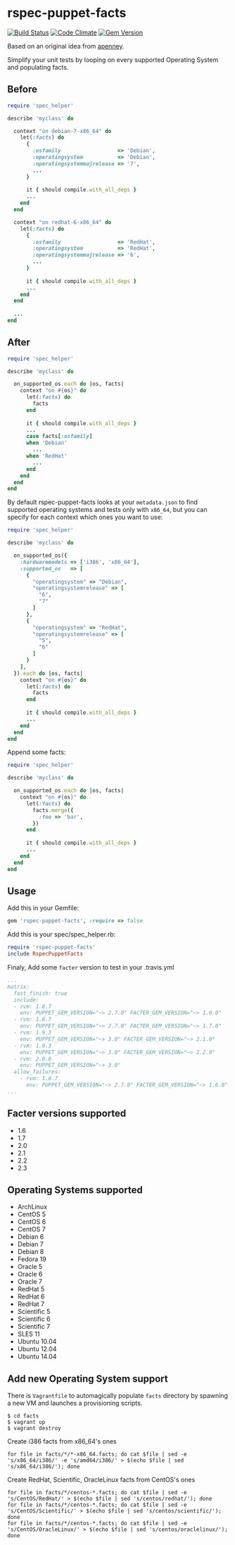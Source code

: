rspec-puppet-facts
==================

[![Build Status](https://travis-ci.org/mcanevet/rspec-puppet-facts.png?branch=master)](https://travis-ci.org/mcanevet/rspec-puppet-facts)
[![Code Climate](https://codeclimate.com/github/mcanevet/rspec-puppet-facts/badges/gpa.svg)](https://codeclimate.com/github/mcanevet/rspec-puppet-facts)
[![Gem Version](https://badge.fury.io/rb/rspec-puppet-facts.svg)](http://badge.fury.io/rb/rspec-puppet-facts)

Based on an original idea from [apenney](https://github.com/apenney/puppet_facts/).

Simplify your unit tests by looping on every supported Operating System and populating facts.

Before
------

```ruby
require 'spec_helper'

describe 'myclass' do

  context "on debian-7-x86_64" do
    let(:facts) do
      {
        :osfamily                  => 'Debian',
        :operatingsystem           => 'Debian',
        :operatingsystemmajrelease => '7',
        ...
      }
      
      it { should compile.with_all_deps }
      ...
    end
  end

  context "on redhat-6-x86_64" do
    let(:facts) do
      {
        :osfamily                  => 'RedHat',
        :operatingsystem           => 'RedHat',
        :operatingsystemmajrelease => '6',
        ...
      }
      
      it { should compile.with_all_deps }
      ...
    end
  end
  
  ...
end
```

After
-----

```ruby
require 'spec_helper'

describe 'myclass' do

  on_supported_os.each do |os, facts|
    context "on #{os}" do
      let(:facts) do
        facts
      end
      
      it { should compile.with_all_deps }
      ...
      case facts[:osfamily]
      when 'Debian'
        ...
      when 'RedHat'
        ...
      end
    end
  end
end
```

By default rspec-puppet-facts looks at your `metadata.json` to find supported operating systems and tests only with `x86_64`, but you can specify for each context which ones you want to use:

```ruby
require 'spec_helper'

describe 'myclass' do

  on_supported_os({
    :hardwaremodels => ['i386', 'x86_64'],
    :supported_os   => [
      {
        "operatingsystem" => "Debian",
        "operatingsystemrelease" => [
          "6",
          "7"
        ]
      },
      {
        "operatingsystem" => "RedHat",
        "operatingsystemrelease" => [
          "5",
          "6"
        ]
      }
    ],
  }).each do |os, facts|
    context "on #{os}" do
      let(:facts) do
        facts
      end
      
      it { should compile.with_all_deps }
      ...
    end
  end
end
```

Append some facts:

```ruby
require 'spec_helper'

describe 'myclass' do

  on_supported_os.each do |os, facts|
    context "on #{os}" do
      let(:facts) do
        facts.merge({
          :foo => 'bar',
        })
      end
      
      it { should compile.with_all_deps }
      ...
    end
  end
end
```

Usage
-----

Add this in your Gemfile:

```ruby
gem 'rspec-puppet-facts', :require => false
```

Add this is your spec/spec_helper.rb:

```ruby
require 'rspec-puppet-facts'
include RspecPuppetFacts
```

Finaly, Add some `facter` version to test in your .travis.yml

```yaml
...
matrix:
  fast_finish: true
  include:
  - rvm: 1.8.7
    env: PUPPET_GEM_VERSION="~> 2.7.0" FACTER_GEM_VERSION="~> 1.6.0"
  - rvm: 1.8.7
    env: PUPPET_GEM_VERSION="~> 2.7.0" FACTER_GEM_VERSION="~> 1.7.0"
  - rvm: 1.9.3
    env: PUPPET_GEM_VERSION="~> 3.0" FACTER_GEM_VERSION="~> 2.1.0"
  - rvm: 1.9.3
    env: PUPPET_GEM_VERSION="~> 3.0" FACTER_GEM_VERSION="~> 2.2.0"
  - rvm: 2.0.0
    env: PUPPET_GEM_VERSION="~> 3.0"
  allow_failures:
    - rvm: 1.8.7
      env: PUPPET_GEM_VERSION="~> 2.7.0" FACTER_GEM_VERSION="~> 1.6.0"
...
```
Facter versions supported
-------------------------
* 1.6
* 1.7
* 2.0
* 2.1
* 2.2
* 2.3

Operating Systems supported
-----------------------------------------------
* ArchLinux
* CentOS 5
* CentOS 6
* CentOS 7
* Debian 6
* Debian 7
* Debian 8
* Fedora 19
* Oracle 5
* Oracle 6
* Oracle 7
* RedHat 5
* RedHat 6
* RedHat 7
* Scientific 5
* Scientific 6
* Scientific 7
* SLES 11
* Ubuntu 10.04
* Ubuntu 12.04
* Ubuntu 14.04

Add new Operating System support
--------------------------------

There is `Vagrantfile` to automagically populate `facts` directory by spawning a new VM and launches a provisioning scripts.

```
$ cd facts
$ vagrant up
$ vagrant destroy
```

Create i386 facts from x86_64's ones

```
for file in facts/*/*-x86_64.facts; do cat $file | sed -e 's/x86_64/i386/' -e 's/amd64/i386/' > $(echo $file | sed 's/x86_64/i386/'); done
```
Create RedHat, Scientific, OracleLinux facts from CentOS's ones

```
for file in facts/*/centos-*.facts; do cat $file | sed -e 's/CentOS/RedHat/' > $(echo $file | sed 's/centos/redhat/'); done
for file in facts/*/centos-*.facts; do cat $file | sed -e 's/CentOS/Scientific/' > $(echo $file | sed 's/centos/scientific/'); done
for file in facts/*/centos-*.facts; do cat $file | sed -e 's/CentOS/OracleLinux/' > $(echo $file | sed 's/centos/oraclelinux/'); done
```
